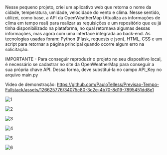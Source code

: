 Nesse pequeno projeto, criei um aplicativo web que retorna o nome da cidade, temperatura, umidade, velocidade do vento e clima. Nesse sentido, utilizei, como base, a API da OpenWeatherMap (Atualiza as informações de clima em tempo real) para realizar as requisições e um repositório que eu já tinha disponibilizado na plataforma, no qual retornava algumas dessas informações, mas agora com uma interface integrada
ao back-end. As tecnologias usadas foram: Python (Flask, requests e json), HTML, CSS e um script para retornar a página principal quando ocorre algum erro na solicitação. 

IMPORTANTE - Para conseguir reproduzir o projeto no seu dispositivo local, é necessário se cadastrar no site da OpenWeatherMap para conseguir a sua própria chave API. Dessa forma, deve substituí-la no campo API_Key no arquivo main.py

Video de demonstração: https://github.com/PauloTelless/Previsao-Tempo-Fullstack/assets/126625776/34075c80-3c2e-4b70-8d19-7895451dd8e1

![1](https://github.com/PauloTelless/Previsao-Tempo-Fullstack/assets/126625776/c2bde33c-c3b7-48b8-aaf5-5ea42ebc8be9)

![2](https://github.com/PauloTelless/Previsao-Tempo-Fullstack/assets/126625776/46bd827e-a6ec-4bfc-a4ab-3802067c6550)

![3](https://github.com/PauloTelless/Previsao-Tempo-Fullstack/assets/126625776/7a65332c-bb51-457e-8bde-911d1b719b2f)

![4](https://github.com/PauloTelless/Previsao-Tempo-Fullstack/assets/126625776/e432ac0e-7a23-4c5b-801e-8c60595fd5c2)

![5](https://github.com/PauloTelless/Previsao-Tempo-Fullstack/assets/126625776/57504bf8-e896-4c24-84cd-60669b57cf24)

![6](https://github.com/PauloTelless/Previsao-Tempo-Fullstack/assets/126625776/d12a4091-d5df-4076-b59a-f18fc78d479e)
